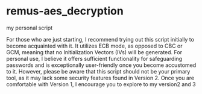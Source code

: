 # remus-aes_decryption
my personal script

For those who are just starting, I recommend trying out this script initially to become acquainted with it.
It utilizes ECB mode, as opposed to CBC or GCM, meaning that no Initialization Vectors (IVs) will be generated.
For personal use, I believe it offers sufficient functionality for safeguarding passwords and is exceptionally user-friendly once you become accustomed to it.
However, please be aware that this script should not be your primary tool, as it may lack some security features found in Version 2.
Once you are comfortable with Version 1, I encourage you to explore to my version2 and 3

